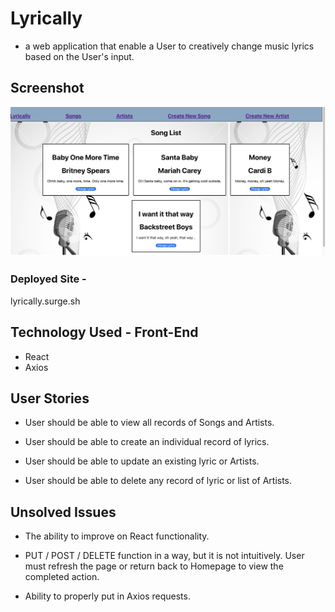 # Lyrically 
- a web application that enable a User to creatively change music lyrics based on the User's input.

## Screenshot

![](planning/Lyrically%20SS.png)

### Deployed Site - 

lyrically.surge.sh

## Technology Used - Front-End

- React
- Axios

## User Stories

- User should be able to view all records of Songs and Artists.

- User should be able to create an individual record of lyrics.

- User should be able to update an existing lyric or Artists.

- User should be able to delete any record of lyric or list of Artists.

## Unsolved Issues

- The ability to improve on React functionality.

- PUT / POST / DELETE function in a way, but it is not intuitively. User must refresh the page or return back to Homepage to view the completed action.

- Ability to properly put in Axios requests.
